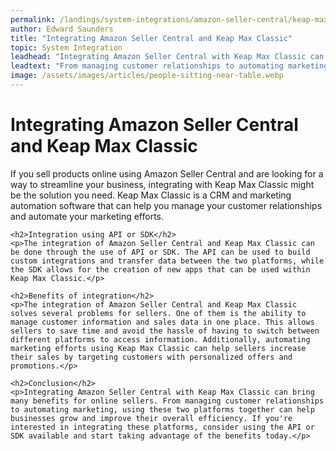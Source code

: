 ```yaml
---
permalink: /landings/system-integrations/amazon-seller-central/keap-max-classic
author: Edward Saunders
title: "Integrating Amazon Seller Central and Keap Max Classic"
topic: System Integration
leadhead: "Integrating Amazon Seller Central with Keap Max Classic can bring many benefits for online sellers"
leadtext: "From managing customer relationships to automating marketing, using these two platforms together can help businesses grow and improve their overall efficiency. If you're interested in integrating these platforms, consider using the API or SDK available and start taking advantage of the benefits today."
image: /assets/images/articles/people-sitting-near-table.webp
---
```

<div class="arttext">	<h1>Integrating Amazon Seller Central and Keap Max Classic</h1>
    <p>If you sell products online using Amazon Seller Central and are looking for a way to streamline your business, integrating with Keap Max Classic might be the solution you need. Keap Max Classic is a CRM and marketing automation software that can help you manage your customer relationships and automate your marketing efforts.</p>
    
    <h2>Integration using API or SDK</h2>
    <p>The integration of Amazon Seller Central and Keap Max Classic can be done through the use of API or SDK. The API can be used to build custom integrations and transfer data between the two platforms, while the SDK allows for the creation of new apps that can be used within Keap Max Classic.</p>

    <h2>Benefits of integration</h2>
    <p>The integration of Amazon Seller Central and Keap Max Classic solves several problems for sellers. One of them is the ability to manage customer information and sales data in one place. This allows sellers to save time and avoid the hassle of having to switch between different platforms to access information. Additionally, automating marketing efforts using Keap Max Classic can help sellers increase their sales by targeting customers with personalized offers and promotions.</p>

    <h2>Conclusion</h2>
    <p>Integrating Amazon Seller Central with Keap Max Classic can bring many benefits for online sellers. From managing customer relationships to automating marketing, using these two platforms together can help businesses grow and improve their overall efficiency. If you're interested in integrating these platforms, consider using the API or SDK available and start taking advantage of the benefits today.</p>
</div>